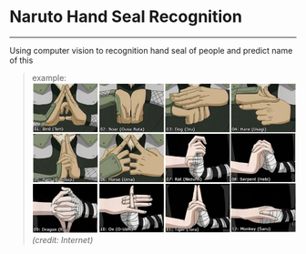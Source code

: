 # Naruto Hand Seal Recognition
___
Using computer vision to recognition hand seal of people and predict name of this

>example:
![Naruto hand seal basic](./documents/images/IntroduceProject.png)
*(credit: Internet)*